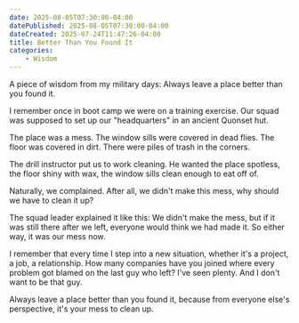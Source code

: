 ```yaml
---
date: 2025-08-05T07:30:00-04:00
datePublished: 2025-08-05T07:30:00-04:00
dateCreated: 2025-07-24T11:47:26-04:00
title: Better Than You Found It
categories:
    - Wisdom
---
```

A piece of wisdom from my military days: Always leave a place better than you found it.

I remember once in boot camp we were on a training exercise. Our squad was supposed to set up our "headquarters" in an ancient Quonset hut.

The place was a mess. The window sills were covered in dead flies. The floor was covered in dirt. There were piles of trash in the corners.

The drill instructor put us to work cleaning. He wanted the place spotless, the floor shiny with wax, the window sills clean enough to eat off of.

Naturally, we complained. After all, we didn't make this mess, why should we have to clean it up?

The squad leader explained it like this: We didn't make the mess, but if it was still there after we left, everyone would think we had made it. So either way, it was our mess now.

I remember that every time I step into a new situation, whether it's a project, a job, a relationship. How many companies have you joined where every problem got blamed on the last guy who left? I've seen plenty. And I don't want to be that guy.

Always leave a place better than you found it, because from everyone else's perspective, it's your mess to clean up.
